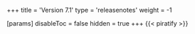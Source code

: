 +++
title = 'Version 7.1'
type = 'releasenotes'
weight = -1

[params]
  disableToc = false
  hidden = true
+++
{{< piratify >}}
